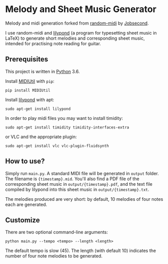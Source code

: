 # Melody and Sheet Music Generator

Melody and midi generation forked from [random-midi](https://github.com/Jobsecond/random-midi) by [Jobsecond](https://github.com/Jobsecond).

I use random-midi and [lilypond](http://lilypond.org/) (a program for typesetting sheet music in LaTeX) to generate short melodies and corresponding sheet music, intended for practising note reading for guitar.

## Prerequisites
This project is written in [Python](https://www.python.org/) 3.6.

Install [MIDIUtil](https://github.com/MarkCWirt/MIDIUtil) with `pip`:

```console
pip install MIDIUtil
```

Install [lilypond](http://lilypond.org/) with apt:

```console
sudo apt-get install lilypond
```

In order to play midi files you may want to install timidity:

```console
sudo apt-get install timidity timidity-interfaces-extra
```

or VLC and the appropriate plugin:


```console
sudo apt-get install vlc vlc-plugin-fluidsynth
```

## How to use?
Simply run `main.py`. A standard MIDI file will be generated in `output` folder. The filename is `{timestamp}.mid`. You'll also find a PDF file of the corresponding sheet music in `output/{timestamp}.pdf`, and the text file compiled by lilypond into this sheet music in `output/{timestamp}.txt`.

The melodies produced are very short: by default, 10 melodies of four notes each are generated.

## Customize

There are two optional command-line arguments:


```console
python main.py --tempo <tempo> --length <length>
```

The default tempo is slow (45). The length (with default 10) indicates the number of four note melodies to be generated.
